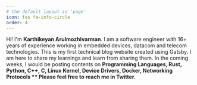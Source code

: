 ```yaml
---
# the default layout is 'page'
icon: fas fa-info-circle
order: 4
---
```


Hi! I'm **Karthikeyan Arulmozhivarman**. I am a software engineer with 16+ years of experience working in embedded devices, datacom and telecom technologies. This is my first technical blog website created using Gatsby. I am here to share my learnings and learn from sharing them. In the coming weeks, I would be posting contents on **Programming Languages, Rust, Python, C++, C, Linux Kernel, Device Drivers, Docker, Networking Protocols ** Please feel free to reach me in Twitter.**
